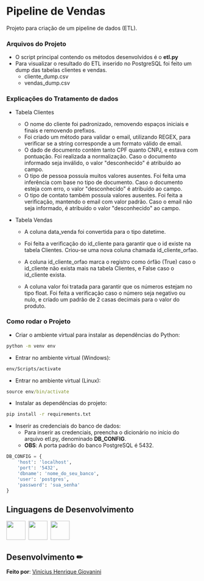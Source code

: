 # Pipeline de Vendas

Projeto para criação de um pipeline de dados (ETL).

### Arquivos do Projeto

- O script principal contendo os métodos desenvolvidos é o **etl.py**
- Para visualizar o resultado do ETL inserido no PostgreSQL foi feito um dump das tabelas clientes e vendas.
  - cliente_dump.csv
  - vendas_dump.csv

### Explicações do Tratamento de dados

- Tabela Clientes

  - O nome do cliente foi padronizado, removendo espaços iniciais e finais e removendo prefixos.
  - Foi criado um método para validar o email, utilizando REGEX, para verificar se a string corresponde a um formato válido de email.
  - O dado de documento contém tanto CPF quanto CNPJ, e estava com pontuação. Foi realizada a normalização. Caso o documento informado seja inválido, o valor "desconhecido" é atribuído ao campo.
  - O tipo de pessoa possuía muitos valores ausentes. Foi feita uma inferência com base no tipo de documento. Caso o documento esteja com erro, o valor "desconhecido" é atribuído ao campo.
  - O tipo de contato também possuía valores ausentes. Foi feita a verificação, mantendo o email com valor padrão. Caso o email não seja informado, é atribuído o valor "desconhecido" ao campo.

- Tabela Vendas

  - A coluna data_venda foi convertida para o tipo datetime.

  - Foi feita a verificação do id_cliente para garantir que o id existe na tabela Clientes. Criou-se uma nova coluna chamada id_cliente_orfao.

  - A coluna id_cliente_orfao marca o registro como órfão (True) caso o id_cliente não exista mais na tabela Clientes, e False caso o id_cliente exista.

  - A coluna valor foi tratada para garantir que os números estejam no tipo float. Foi feita a verificação caso o número seja negativo ou nulo, e criado um padrão de 2 casas decimais para o valor do produto.

### Como rodar o Projeto

- Criar o ambiente virtual para instalar as dependências do Python:

```cmd
python -m venv env
```

- Entrar no ambiente virtual (Windows):

```cmd
env/Scripts/activate
```

- Entrar no ambiente virtual (Linux):

```cmd
source env/bin/activate
```

- Instalar as dependências do projeto:

```cmd
pip install -r requirements.txt
```

- Inserir as credenciais do banco de dados:
  - Para inserir as credenciais, preencha o dicionário no início do arquivo etl.py, denominado **DB_CONFIG**.
  - **OBS**: A porta padrão do banco PostgreSQL é 5432.

```python
DB_CONFIG = {
    'host': 'localhost',
    'port': '5432',
    'dbname': 'nome_do_seu_banco',
    'user': 'postgres',
    'password': 'sua_senha'
}
```

## Linguagens de Desenvolvimento

<img src="https://cdn.jsdelivr.net/gh/devicons/devicon/icons/python/python-original.svg" width="50px"/>&nbsp;
<img src="https://cdn.jsdelivr.net/gh/devicons/devicon@latest/icons/pandas/pandas-original.svg" width="50px"/>&nbsp;
<img src="https://cdn.jsdelivr.net/gh/devicons/devicon@latest/icons/postgresql/postgresql-original.svg" width="50px"/>

## Desenvolvimento ✏

**Feito por**: [Vinícius Henrique Giovanini](https://github.com/viniciushgiovanini)
